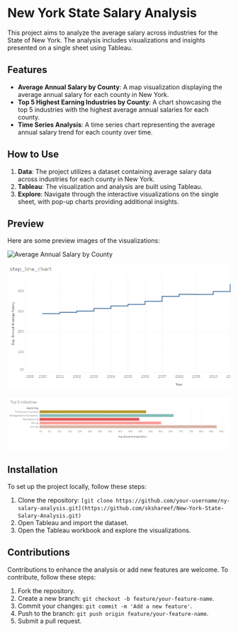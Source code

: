 

# New York State Salary Analysis

This project aims to analyze the average salary across industries for the State of New York. The analysis includes visualizations and insights presented on a single sheet using Tableau.

## Features

- **Average Annual Salary by County**: A map visualization displaying the average annual salary for each county in New York.
- **Top 5 Highest Earning Industries by County**: A chart showcasing the top 5 industries with the highest average annual salaries for each county.
- **Time Series Analysis**: A time series chart representing the average annual salary trend for each county over time.

## How to Use

1. **Data**: The project utilizes a dataset containing average salary data across industries for each county in New York.
2. **Tableau**: The visualization and analysis are built using Tableau.
3. **Explore**: Navigate through the interactive visualizations on the single sheet, with pop-up charts providing additional insights.

## Preview

Here are some preview images of the visualizations:

![Average Annual Salary by County](images/img1.png)

![Top 5 Highest Earning Industries by County](images/img2.png)

![Time Series Analysis](images/img3.png)

## Installation

To set up the project locally, follow these steps:

1. Clone the repository: `[git clone https://github.com/your-username/ny-salary-analysis.git](https://github.com/skshareef/New-York-State-Salary-Analysis.git)`
2. Open Tableau and import the dataset.
3. Open the Tableau workbook and explore the visualizations.

## Contributions

Contributions to enhance the analysis or add new features are welcome. To contribute, follow these steps:

1. Fork the repository.
2. Create a new branch: `git checkout -b feature/your-feature-name`.
3. Commit your changes: `git commit -m 'Add a new feature'`.
4. Push to the branch: `git push origin feature/your-feature-name`.
5. Submit a pull request.



